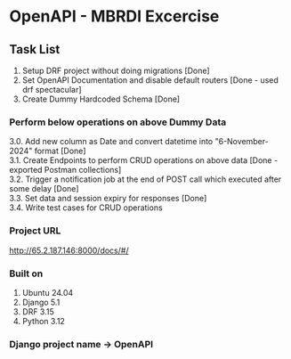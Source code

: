 # OpenAPI - MBRDI Excercise 

## Task List 
1. Setup DRF project without doing migrations [Done]
2. Set OpenAPI Documentation and disable default routers [Done - used drf spectacular]
3. Create Dummy Hardcoded Schema  [Done]

### Perform below operations on above Dummy Data 
3.0. Add new column as Date and convert datetime into "6-November-2024" format [Done]\
3.1. Create Endpoints to perform CRUD operations on above data [Done - exported Postman collections]\
3.2. Trigger a notification job at the end of POST call which executed after some delay [Done]\
3.3. Set data and session expiry for responses [Done]\
3.4. Write test cases for CRUD operations

### Project URL
http://65.2.187.146:8000/docs/#/


### Built on
1. Ubuntu 24.04
2. Django 5.1
3. DRF 3.15
4. Python 3.12


### Django project name -> OpenAPI
